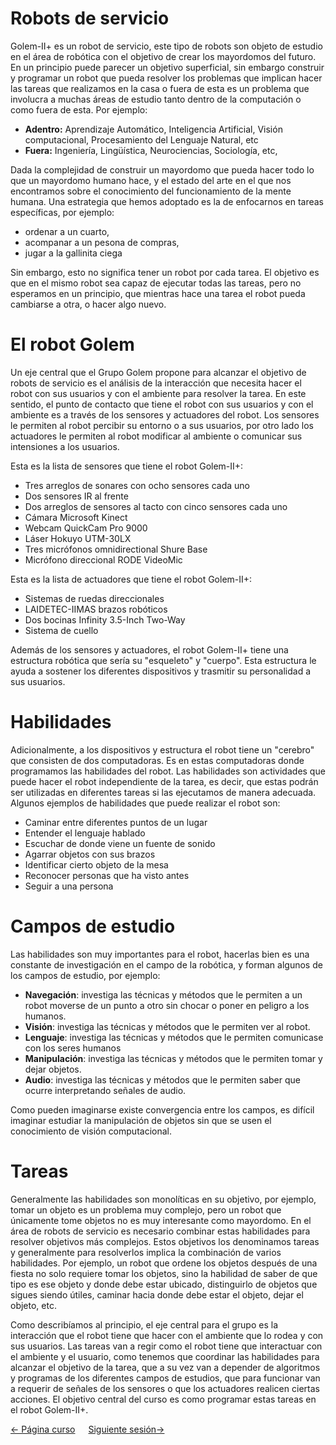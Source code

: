 
Robots de servicio
==================

Golem-II+ es un robot de servicio, este tipo de robots son objeto de estudio en
el área de robótica con el objetivo de crear los mayordomos del futuro. En un
principio puede parecer un objetivo superficial, sin embargo construir y
programar un robot que pueda resolver los problemas que implican hacer las
tareas que realizamos en la casa o fuera de esta es un problema que
involucra a muchas áreas de estudio tanto dentro de la computación o como
fuera de esta.  Por ejemplo:
<ul>
<li><strong>Adentro:</strong> Aprendizaje Automático, Inteligencia
Artificial, Visión computacional, Procesamiento del Lenguaje Natural,
etc</li>
<li><strong>Fuera:</strong> Ingeniería, Lingüística, Neurociencias,
Sociología, etc, </li>
</ul>

Dada la complejidad de construir un mayordomo que pueda hacer todo lo que
un mayordomo humano hace, y el estado del arte en el que nos encontramos
sobre el conocimiento del funcionamiento de la mente humana. Una
estrategia que hemos adoptado es la de enfocarnos en tareas específicas,
por ejemplo:
<ul>
<li>ordenar a un cuarto,</li>
<li>acompanar a un pesona de compras,</li>
<li>jugar a la gallinita ciega</li>
</ul>
Sin embargo, esto no significa tener un robot por cada tarea. El objetivo
es que en el mismo robot sea capaz de ejecutar todas las tareas, pero no
esperamos en un principio, que mientras hace una tarea el robot pueda
cambiarse a otra, o hacer algo nuevo.

El robot Golem
==============

Un eje central que el Grupo Golem propone para alcanzar el objetivo de
robots de servicio es el análisis de la interacción que necesita hacer el
robot con sus usuarios y con el ambiente para resolver la tarea. En este
sentido, el punto de contacto que tiene el robot con sus usuarios y con el
ambiente es a través de los sensores y actuadores del robot. Los sensores
le permiten al robot percibir su entorno o a sus usuarios, por otro lado
los actuadores le permiten al robot modificar al ambiente o comunicar sus
intensiones a los usuarios.

Esta es la  lista de sensores que tiene el robot Golem-II+:
<ul>
<li>Tres arreglos de sonares con ocho sensores cada uno</li>
<li>Dos sensores IR al frente</li>
<li>Dos arreglos de sensores al tacto con cinco sensores cada uno</li>
<li>Cámara Microsoft Kinect</li>
<li>Webcam QuickCam Pro 9000</li>
<li>Láser Hokuyo UTM-30LX</li>
<li>Tres micrófonos omnidirectional Shure Base</li>
<li>Micrófono direccional RODE VideoMic</li>
</ul>

Esta es la  lista de actuadores que tiene el robot Golem-II+:
<ul>
<li>Sistemas de ruedas direccionales</li>
<li>LAIDETEC-IIMAS brazos robóticos</li>
<li>Dos bocinas Infinity 3.5-Inch Two-Way</li>
<li>Sistema de cuello</li>
</ul>

Además de los sensores y actuadores, el robot Golem-II+ tiene una estructura
robótica que sería su "esqueleto" y "cuerpo". Esta estructura le ayuda a
sostener los diferentes dispositivos y trasmitir su personalidad a sus
usuarios.

Habilidades
===========

Adicionalmente, a los dispositivos y estructura el robot tiene un "cerebro" que
consisten de dos computadoras. Es en estas computadoras donde programamos
las habilidades del robot. Las habilidades son actividades que puede hacer
el robot independiente de la tarea, es decir, que estas podrán ser
utilizadas en diferentes tareas si las ejecutamos de manera adecuada.
Algunos ejemplos de habilidades que puede realizar el robot son:
<ul>
<li>Caminar entre diferentes puntos de un lugar</li>
<li>Entender el lenguaje hablado</li>
<li>Escuchar de donde viene un fuente de sonido</li>
<li>Agarrar objetos con sus brazos</li>
<li>Identificar cierto objeto de la mesa</li>
<li>Reconocer personas que ha visto antes</li>
<li>Seguir a una persona</li>
</ul>

Campos de estudio
=================

Las habilidades son muy importantes para el robot, hacerlas bien es una
constante de investigación en el campo de la robótica, y forman algunos de
los campos de estudio, por ejemplo:
<ul>
<li><strong>Navegación</strong>: investiga las técnicas y métodos que le
permiten a un robot moverse de un punto a otro sin chocar o poner en
peligro a los humanos.</li>
<li><strong>Visión</strong>: investiga las técnicas y métodos que le
permiten ver al robot.</li>
<li><strong>Lenguaje</strong>: investiga las técnicas y métodos que le
permiten comunicase con los seres humanos</li>
<li><strong>Manipulación</strong>: investiga las técnicas y métodos que le
permiten tomar y dejar objetos.</li>
<li><strong>Audio</strong>: investiga las técnicas y métodos que le
permiten saber que ocurre interpretando señales de audio.</li>
</ul>
Como pueden imaginarse existe convergencia entre los campos, es difícil
imaginar estudiar la manipulación de objetos sin que se usen el
conocimiento de visión computacional.

Tareas
======

Generalmente las habilidades son monolíticas en su objetivo, por ejemplo,
tomar un objeto es un problema muy complejo, pero un robot que únicamente
tome objetos no es muy interesante como mayordomo. En el área de robots de
servicio  es necesario combinar estas habilidades para resolver objetivos
más complejos. Estos objetivos los denominamos tareas y generalmente para
resolverlos implica la combinación de varios habilidades.  Por ejemplo, un
robot que ordene los objetos después de una fiesta no solo requiere tomar
los objetos, sino la  habilidad de saber de que tipo es ese objeto y donde
debe estar ubicado, distinguirlo de objetos que sigues siendo útiles,
caminar hacia donde debe estar el objeto, dejar el objeto, etc.

Como describíamos al principio, el eje central para el grupo es la
interacción que el robot tiene que hacer con el ambiente que lo rodea y
con sus usuarios.  Las tareas van a regir como el robot tiene que
interactuar con el ambiente y el usuario, como tenemos que coordinar las
habilidades para alcanzar el objetivo de la tarea, que a su vez van a
depender de algoritmos y programas de los diferentes campos de estudios,
que para funcionar van a requerir de señales de los sensores o que los
actuadores realicen ciertas acciones. El objetivo central del curso es
como programar estas tareas en el robot Golem-II+.


<div class="row">
<div class="large-12 columns">
<div class="large-6 columns">
<a class="button" href="curso_programacion_golem.html">&larr; Página curso</a>
</div>
<div class="large-6 text-right columns">
<a class="button" href="curso_programacion_golem_s2.html">Siguiente sesión&rarr;</a>
</div>
</div>
</div>

